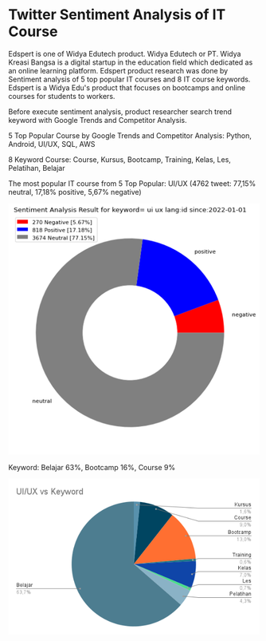 # Twitter Sentiment Analysis of IT Course

Edspert is one of Widya Edutech product. Widya Edutech or PT. Widya Kreasi Bangsa is a digital startup in the education field which dedicated as an online learning platform.
Edspert product research was done by Sentiment analysis of 5 top popular IT courses and 8 IT course keywords. Edspert is a Widya Edu's product that focuses on bootcamps and online courses for students to workers.

Before execute sentiment analysis, product researcher search trend keyword with Google Trends and Competitor Analysis. 

5 Top Popular Course by Google Trends and Competitor Analysis:
Python, Android, UI/UX, SQL, AWS

8 Keyword Course:
Course, Kursus, Bootcamp, Training, Kelas, Les, Pelatihan, Belajar

The most popular IT course from 5 Top Popular: UI/UX (4762 tweet: 77,15% neutral, 17,18% positive, 5,67% negative)

<img src="download (1).png"/>

Keyword: Belajar 63%, Bootcamp 16%, Course 9%

<img src="UI_UX vs Keyword.png"/>



